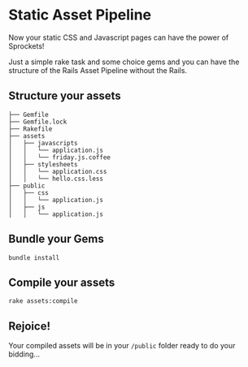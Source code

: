 Static Asset Pipeline
=====================

Now your static CSS and Javascript pages can have the power of Sprockets!

Just a simple rake task and some choice gems and you can have the
structure of the Rails Asset Pipeline without the Rails.

## Structure your assets

```
├── Gemfile
├── Gemfile.lock
├── Rakefile
├── assets
│   ├── javascripts
│   │   └── application.js
│   │   └── friday.js.coffee
│   ├── stylesheets
│   │   └── application.css
│   │   └── hello.css.less
├── public
│   ├── css
│   │   └── application.js
│   ├── js
│   │   └── application.js
```

## Bundle your Gems

`bundle install`

## Compile your assets

`rake assets:compile`


## Rejoice!

Your compiled assets will be in your `/public` folder ready to do your bidding...

